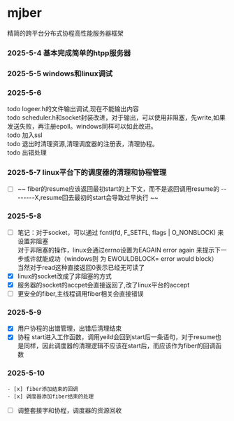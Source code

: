 # mjber
精简的跨平台分布式协程高性能服务器框架

### 2025-5-4 基本完成简单的htpp服务器
### 2025-5-5 windows和linux调试
### 2025-5-6 
todo logeer.h的文件输出调试,现在不能输出内容   
todo scheduler.h和socket封装改进，对于输出，可以使用非阻塞，先write,如果发送失败，再注册epoll。windows同样可以如此改进。    
todo 加入ssl      
todo 退出时清理资源,清理调度器的注册表，清理协程。    
todo 出错处理
### 2025-5-7 linux平台下的调度器的清理和协程管理     
- [ ] ~~ fiber的resume应该返回最初start的上下文，而不是返回调用resume的 --------X,resume回去最初的start会导致过早执行 ~~    
### 2025-5-8 
- [ ] 笔记：对于socket，可以通过 fcntl(fd, F_SETFL, flags | O_NONBLOCK) 来设置非阻塞   
    对于非阻塞的操作，linux会通过errno设置为EAGAIN error again 来提示下一步或许就能成功（windows则 为              EWOULDBLOCK= error would block）   
    当然对于read这种直接返回0表示已经无可读了        
- [x] linux的socket改成了非阻塞的方式  
- [x] 服务器的socket的accpet会直接返回了,改了linux平台的accept   
- [ ] 更安全的fiber,主线程调用fiber相关会直接错误   
### 2025-5-9
- [x] 用户协程的出错管理，出错后清理结束   
- [x] 协程 start进入工作函数，调用yeild会回到start后一条语句，对于resume也是同样，因此调度器的清理逻辑不应该在start后，而应该作为fiber的回调函数      
### 2025-5-10  
    - [x] fiber添加结束的回调   
    - [x] 调度器添加fiber结束的处理   
- [ ] 调整套接字和协程，调度器的资源回收    